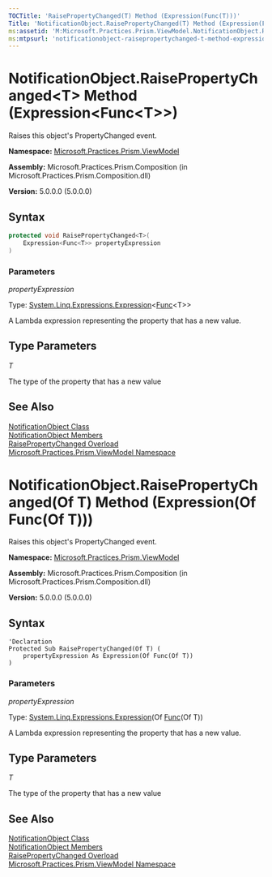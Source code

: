 ```yaml
---
TOCTitle: 'RaisePropertyChanged(T) Method (Expression(Func(T)))'
Title: 'NotificationObject.RaisePropertyChanged(T) Method (Expression(Func(T))) (Microsoft.Practices.Prism.ViewModel)'
ms:assetid: 'M:Microsoft.Practices.Prism.ViewModel.NotificationObject.RaisePropertyChanged\`\`1(System.Linq.Expressions.Expression{System.Func{\`\`0}})'
ms:mtpsurl: 'notificationobject-raisepropertychanged-t-method-expression-func-t-mspp-viewmodel.md'
---
```



# NotificationObject.RaisePropertyChanged&lt;T&gt; Method (Expression&lt;Func&lt;T&gt;&gt;)

Raises this object's PropertyChanged event.

**Namespace:** [Microsoft.Practices.Prism.ViewModel](/patterns-practices/reference/mspp-viewmodel-namespace)

**Assembly:** Microsoft.Practices.Prism.Composition (in Microsoft.Practices.Prism.Composition.dll)

**Version:** 5.0.0.0 (5.0.0.0)

## Syntax

```C#
protected void RaisePropertyChanged<T>(
	Expression<Func<T>> propertyExpression
)
```

### Parameters

*propertyExpression*  

Type: [System.Linq.Expressions.Expression](http://msdn.microsoft.com/en-us/library/bb335710)&lt;[Func](http://msdn.microsoft.com/en-us/library/bb534960)&lt;T&gt;&gt;

A Lambda expression representing the property that has a new value.

## Type Parameters


*T*  

The type of the property that has a new value

## See Also

[NotificationObject Class](/patterns-practices/reference/notificationobject-class-mspp-viewmodel)<br/>
[NotificationObject Members](/patterns-practices/reference/notificationobject-members-mspp-viewmodel)<br/>
[RaisePropertyChanged Overload](/patterns-practices/reference/notificationobject-raisepropertychanged-method-mspp-viewmodel)<br/>
[Microsoft.Practices.Prism.ViewModel Namespace](/patterns-practices/reference/mspp-viewmodel-namespace)<br/>

# NotificationObject.RaisePropertyChanged(Of T) Method (Expression(Of Func(Of T)))

Raises this object's PropertyChanged event.

**Namespace:** [Microsoft.Practices.Prism.ViewModel](/patterns-practices/reference/mspp-viewmodel-namespace)

**Assembly:** Microsoft.Practices.Prism.Composition (in Microsoft.Practices.Prism.Composition.dll)

**Version:** 5.0.0.0 (5.0.0.0)

## Syntax

```VB
'Declaration
Protected Sub RaisePropertyChanged(Of T) ( 
	propertyExpression As Expression(Of Func(Of T))
)
```

### Parameters

*propertyExpression*  

Type: [System.Linq.Expressions.Expression](http://msdn.microsoft.com/en-us/library/bb335710)(Of [Func](http://msdn.microsoft.com/en-us/library/bb534960)(Of T))

A Lambda expression representing the property that has a new value.

## Type Parameters


*T*  

The type of the property that has a new value

## See Also

[NotificationObject Class](/patterns-practices/reference/notificationobject-class-mspp-viewmodel)<br/>
[NotificationObject Members](/patterns-practices/reference/notificationobject-members-mspp-viewmodel)<br/>
[RaisePropertyChanged Overload](/patterns-practices/reference/notificationobject-raisepropertychanged-method-mspp-viewmodel)<br/>
[Microsoft.Practices.Prism.ViewModel Namespace](/patterns-practices/reference/mspp-viewmodel-namespace)<br/>